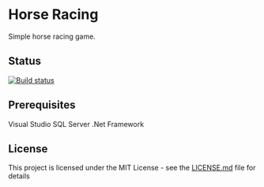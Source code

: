 # Horse Racing

Simple horse racing game.

## Status

[![Build status](https://johnwatson484.visualstudio.com/John%20D%20Watson/_apis/build/status/Horse%20Racing)](https://johnwatson484.visualstudio.com/John%20D%20Watson/_build/latest?definitionId=10)

## Prerequisites

Visual Studio
SQL Server
.Net Framework

## License

This project is licensed under the MIT License - see the [LICENSE.md](LICENSE.md) file for details
